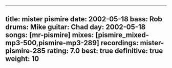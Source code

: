 
---
title: mister pismire
date: 2002-05-18
bass:	Rob
drums:	Mike
guitar:	Chad
day: 2002-05-18
songs: [mr-pismire]
mixes: [pismire_mixed-mp3-500,pismire-mp3-289]
recordings: mister-pismire-285
rating: 7.0
best: true
definitive: true
weight: 10
---
